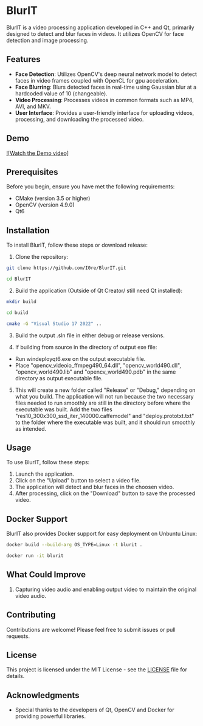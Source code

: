 # BlurIT

BlurIT is a video processing application developed in C++ and Qt, primarily designed to detect and blur faces in videos. It utilizes OpenCV for face detection and image processing.

## Features

- **Face Detection**: Utilizes OpenCV's deep neural network model to detect faces in video frames coupled with OpenCL for gpu acceleration.
- **Face Blurring**: Blurs detected faces in real-time using Gaussian blur at a hardcoded value of 10 (changeable).
- **Video Processing**: Processes videos in common formats such as MP4, AVI, and MKV.
- **User Interface**: Provides a user-friendly interface for uploading videos, processing, and downloading the processed video.

## Demo
[![Watch the Demo video]](https://www.youtube.com/watch?v=1DD9Sej4jyQ)


## Prerequisites

Before you begin, ensure you have met the following requirements:

- CMake (version 3.5 or higher)
- OpenCV (version 4.9.0)
- Qt6

## Installation

To install BlurIT, follow these steps or download release:

1. Clone the repository:
```bash
git clone https://github.com/I0re/BlurIT.git
```
```bash
cd BlurIT
```

2. Build the application (Outside of Qt Creator/ still need Qt installed):
```bash
mkdir build
```
```bash
cd build
```
```bash
cmake -G "Visual Studio 17 2022" ..
```

3. Build the output .sln file in either debug or release versions.

4. If building from source in the directory of output exe file:
- Run windeployqt6.exe on the output executable file.
- Place "opencv_videoio_ffmpeg490_64.dll", "opencv_world490.dll", "opencv_world490.lib" and "opencv_world490.pdb" in the same directory as output executable file.

5. This will create a new folder called "Release" or "Debug," depending on what you build. The application will not run because the two necessary files needed to run smoothly are still in the directory before where the executable was built. Add the two files "res10_300x300_ssd_iter_140000.caffemodel" and "deploy.prototxt.txt" to the folder where the executable was built, and it should run smoothly as intended.

## Usage

To use BlurIT, follow these steps:

1. Launch the application.
2. Click on the "Upload" button to select a video file.
3. The application will detect and blur faces in the choosen video.
4. After processing, click on the "Download" button to save the processed video.

## Docker Support

BlurIT also provides Docker support for easy deployment on Unbuntu Linux:
```bash
docker build --build-arg OS_TYPE=Linux -t blurit .
```
```bash
docker run -it blurit
```

## What Could Improve
1. Capturing video audio and enabling output video to maintain the original video audio.

## Contributing

Contributions are welcome! Please feel free to submit issues or pull requests.

## License

This project is licensed under the MIT License - see the [LICENSE](LICENSE) file for details.

## Acknowledgments

- Special thanks to the developers of Qt, OpenCV and Docker for providing powerful libraries.
